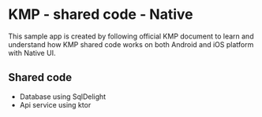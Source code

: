  # KMP - shared code - Native
  This sample app is created by following official KMP document to learn and understand how KMP shared code works on both Android and iOS platform with Native UI. 

## Shared code
  - Database using SqlDelight
  - Api service using ktor 

      
